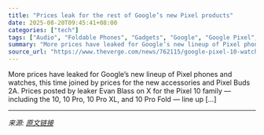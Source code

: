 ```yaml
---
title: "Prices leak for the rest of Google’s new Pixel products"
date: 2025-08-20T09:45:41+08:00
categories: ["tech"]
tags: ["Audio", "Foldable Phones", "Gadgets", "Google", "Google Pixel", "Headphones", "Mobile", "News", "Phones", "Smartwatch", "Tech", "Wearable"]
summary: "More prices have leaked for Google’s new lineup of Pixel phones and watches, this time joined by prices for the new accessories and Pixel Buds 2A. Prices posted by leaker Evan Blass on X for the Pixel"
source_url: "https://www.theverge.com/news/762115/google-pixel-10-watch-4-buds-2a-price-leak"
---
```


More prices have leaked for Google’s new lineup of Pixel phones and watches, this time joined by prices for the new accessories and Pixel Buds 2A. Prices posted by leaker Evan Blass on X for the Pixel 10 family — including the 10, 10 Pro, 10 Pro XL, and 10 Pro Fold — line up [&#8230;]

---

*来源: [原文链接](https://www.theverge.com/news/762115/google-pixel-10-watch-4-buds-2a-price-leak)*
